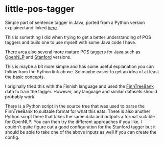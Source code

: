 # little-pos-tagger
Simple part of sentence tagger in Java, ported from a Python version explained and linked [here](http://honnibal.wordpress.com/2013/09/11/a-good-part-of-speechpos-tagger-in-about-200-lines-of-python/).

This is something I did when trying to get a better understanding of POS taggers and build one to use myself with some Java code I have.

There area also several more mature POS taggers for Java such as [OpenNLP](http://opennlp.apache.org/) and [Stanford](http://nlp.stanford.edu/software/tagger.html) versions.

This is maybe a bit more simple and has some useful explanation you can follow from the Python link above. So maybe easier to get an idea of at least the basic concepts.

I originally tried this with the Finnish language and used the [FinnTreeBank](http://www.ling.helsinki.fi/kieliteknologia/tutkimus/treebank/) data to train the tagger.
However, any language and similar datasets should probably work.

There is a Python script in the source tree that was used to parse the FinnTreeBank to suitable format for what this eats.
There is also another Python script there that takes the same data and outputs a format suitable for OpenNLP.
You can then try the different approaches if you like.
I couldn't quite figure out a good configuration for the Stanford tagger but it should be able to take one of the above inputs as well if you can create the config.
